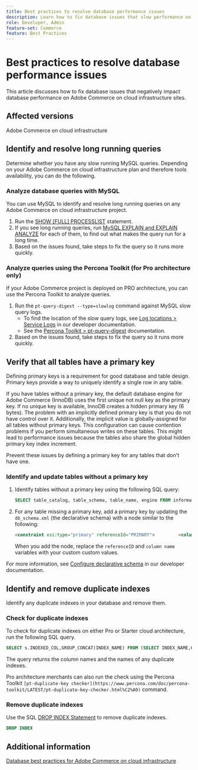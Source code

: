 ```yaml
---
title: Best practices to resolve database performance issues
description: Learn how to fix database issues that slow performance on Adobe Commerce sites deployed on cloud infrastructure
role: Developer, Admin
feature-set: Commerce
feature: Best Practices
---
```


<!--Consider moving this topic to the Maintenance section-->

# Best practices to resolve database performance issues

This article discusses how to fix database issues that negatively impact database performance on Adobe Commerce on cloud infrastructure sites.

## Affected versions

Adobe Commerce on cloud infrastructure

## Identify and resolve long running queries

Determine whether you have any slow running MySQL queries. Depending on your Adobe Commerce on cloud infrastructure plan and therefore tools availability, you can do the following.

### Analyze database queries with MySQL

You can use MySQL to identify and resolve long running queries on any Adobe Commerce on cloud infrastructure project.

1. Run the [SHOW \[FULL\] PROCESSLIST](https://dev.mysql.com/doc/refman/8.0/en/show-processlist.html) statement.
1. If you see long running queries, run [MySQL EXPLAIN and EXPLAIN ANALYZE](https://mysqlserverteam.com/mysql-explain-analyze/) for each of them, to find out what makes the query run for a long time.
1.  Based on the issues found, take steps to fix the query so it runs more quickly.

### Analyze queries using the Percona Toolkit (for Pro architecture only)

If your Adobe Commerce project is deployed on PRO architecture, you can use the Percona Toolkit to analyze queries.

1. Run the `pt-query-digest --type=slowlog` command against MySQL slow query logs.
    * To find the location of the slow query logs, see [Log locations > Service Logs](https://devdocs.magento.com/cloud/project/log-locations.html#service-logs) in our developer documentation.
    * See the [Percona Toolkit > pt-query-digest](https://www.percona.com/doc/percona-toolkit/LATEST/pt-query-digest.html#pt-query-digest) documentation.
1. Based on the issues found, take steps to fix the query so it runs more quickly.

## Verify that all tables have a primary key

Defining primary keys is a requirement for good database and table design. Primary keys provide a way to uniquely identify a single row in any table. 

If you have tables without a primary key, the default database engine for Adobe Commerce (InnoDB) uses the first unique not null key as the primary key. If no unique key is available, InnoDB creates a hidden primary key (6 bytes). The problem with an implicitly defined primary key is that you do not have control over it. Additionally, the implicit value is globally-assigned for all tables without primary keys. This configuration can cause contention problems if you perform simultaneous writes on these tables. This might lead to performance issues because the tables also share the global hidden primary key index increment.

Prevent these issues by defining a primary key for any tables that don't have one.

### Identify and update tables without a primary key

1. Identify tables without a primary key using the following SQL query:

    ```sql
    SELECT table_catalog, table_schema, table_name, engine FROM information_schema.tables        WHERE (table_catalog, table_schema, table_name) NOT IN (SELECT table_catalog, table_schema, table_name FROM information_schema.table_constraints  WHERE constraint_type = 'PRIMARY KEY') AND table_schema NOT IN ('information_schema', 'pg_catalog');    
    ```

1. For any table missing a primary key, add a primary key by updating the `db_schema.xml` (the declarative schema) with a node similar to the following:

   ```html
   <constraint xsi:type="primary" referenceId="PRIMARY">         <column name="id_column"/>     </constraint>    
   ```

   When you add the node, replace the `referenceID` and `column name` variables with your custom custom values.

For more information, see [Configure declarative schema](https://developer.adobe.com/commerce/php/development/components/declarative-schema/configuration/) in our developer documentation.    

## Identify and remove duplicate indexes

Identify any duplicate indexes in your database and remove them.

### Check for duplicate indexes

To check for duplicate indexes on either Pro or Starter cloud architecture, run the following SQL query.

```sql
SELECT s.INDEXED_COL,GROUP_CONCAT(INDEX_NAME) FROM (SELECT INDEX_NAME,GROUP_CONCAT(CONCAT(TABLE_NAME,'.',COLUMN_NAME) ORDER BY CONCAT(SEQ_IN_INDEX,COLUMN_NAME)) 'INDEXED_COL' FROM INFORMATION_SCHEMA.STATISTICS WHERE TABLE_SCHEMA = 'db?' GROUP BY INDEX_NAME)as s GROUP BY INDEXED_COL HAVING COUNT(1)>1
```

The query returns the column names and the names of any duplicate indexes.

Pro architecture merchants can also run the check using the Percona Toolkit  `[pt-duplicate-key checker](https://www.percona.com/doc/percona-toolkit/LATEST/pt-duplicate-key-checker.html%C2%A0)` command.

### Remove duplicate indexes

Use the SQL [DROP INDEX Statement](https://dev.mysql.com/doc/refman/8.0/en/drop-index.html) to remove duplicate indexes.

```SQL
DROP INDEX
```

## Additional information

[Database best practices for Adobe Commerce on cloud infrastructure](../planning/database-on-cloud.md)
